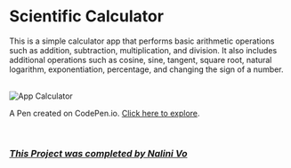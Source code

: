 # Scientific Calculator

This is a simple calculator app that performs basic arithmetic operations such as addition, subtraction, multiplication, and division. It also includes additional operations such as cosine, sine, tangent, square root, natural logarithm, exponentiation, percentage, and changing the sign of a number.

<br>

<img src="https://assets.codepen.io/10602517/App_Calculator.PNG" alt="App Calculator" title="App Calculator">

<br>

A Pen created on CodePen.io. [Click here to explore](https://codepen.io/Nalini1998/live/dyQEBRE/29a423bad05e5f0119f8e84695a15db4).

<br>
  
### ***[This Project was completed by Nalini Vo](https://github.com/Nalini1998)***
